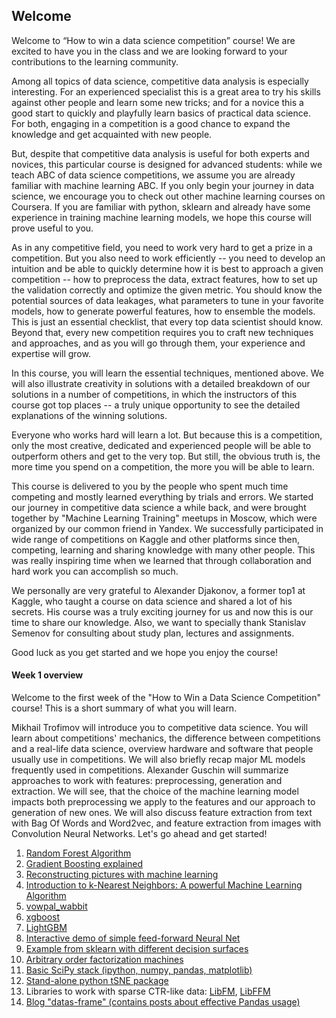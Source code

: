 ## Welcome

Welcome to “How to win a data science competition” course! We are excited to have you in the class and we are looking forward to your contributions to the learning community.

Among all topics of data science, competitive data analysis is especially interesting. For an experienced specialist this is a great area to try his skills against other people and learn some new tricks; and for a novice this a good start to quickly and playfully learn basics of practical data science. For both, engaging in a competition is a good chance to expand the knowledge and get acquainted with new people.

But, despite that competitive data analysis is useful for both experts and novices, this particular course is designed for advanced students: while we teach ABC of data science competitions, we assume you are already familiar with machine learning ABC. If you only begin your journey in data science, we encourage you to check out other machine learning courses on Coursera. If you are familiar with python, sklearn and already have some experience in training machine learning models, we hope this course will prove useful to you.

As in any competitive field, you need to work very hard to get a prize in a competition. But you also need to work efficiently -- you need to develop an intuition and be able to quickly determine how it is best to approach a given competition -- how to preprocess the data, extract features, how to set up the validation correctly and optimize the given metric. You should know the potential sources of data leakages, what parameters to tune in your favorite models, how to generate powerful features, how to ensemble the models. This is just an essential checklist, that every top data scientist should know. Beyond that, every new competition requires you to craft new techniques and approaches, and as you will go through them, your experience and expertise will grow.

In this course, you will learn the essential techniques, mentioned above. We will also illustrate creativity in solutions with a detailed breakdown of our solutions in a number of competitions, in which the instructors of this course got top places -- a truly unique opportunity to see the detailed explanations of the winning solutions.

Everyone who works hard will learn a lot. But because this is a competition, only the most creative, dedicated and experienced people will be able to outperform others and get to the very top. But still, the obvious truth is, the more time you spend on a competition, the more you will be able to learn.

This course is delivered to you by the people who spent much time competing and mostly learned everything by trials and errors. We started our journey in competitive data science a while back, and were brought together by "Machine Learning Training" meetups in Moscow, which were organized by our common friend in Yandex. We successfully participated in wide range of competitions on Kaggle and other platforms since then, competing, learning and sharing knowledge with many other people. This was really inspiring time when we learned that through collaboration and hard work you can accomplish so much.

We personally are very grateful to Alexander Djakonov, a former top1 at Kaggle, who taught a course on data science and shared a lot of his secrets. His course was a truly exciting journey for us and now this is our time to share our knowledge. Also, we want to specially thank Stanislav Semenov for consulting about study plan, lectures and assignments.

Good luck as you get started and we hope you enjoy the course!

#### Week 1 overview

Welcome to the first week of the "How to Win a Data Science Competition" course! This is a short summary of what you will learn.

Mikhail Trofimov will introduce you to competitive data science. You will learn about competitions' mechanics, the difference between competitions and a real-life data science, overview hardware and software that people usually use in competitions. We will also briefly recap major ML models frequently used in competitions.
Alexander Guschin will summarize approaches to work with features: preprocessing, generation and extraction. We will see, that the choice of the machine learning model impacts both preprocessing we apply to the features and our approach to generation of new ones. We will also discuss feature extraction from text with Bag Of Words and Word2vec, and feature extraction from images with Convolution Neural Networks.
Let's go ahead and get started!

1. [Random Forest Algorithm](https://www.datasciencecentral.com/profiles/blogs/random-forests-explained-intuitively)
2. [Gradient Boosting explained](http://arogozhnikov.github.io/2016/06/24/gradient_boosting_explained.html)
3. [Reconstructing pictures with machine learning](http://arogozhnikov.github.io/2016/02/09/DrawingPictureWithML.html)
4. [Introduction to k-Nearest Neighbors: A powerful Machine Learning Algorithm](https://www.analyticsvidhya.com/blog/2018/03/introduction-k-neighbours-algorithm-clustering/)
5. [vowpal_wabbit](https://github.com/VowpalWabbit/vowpal_wabbit)
6. [xgboost](https://github.com/dmlc/xgboost)
7. [LightGBM](https://github.com/Microsoft/LightGBM)
8. [Interactive demo of simple feed-forward Neural Net](http://playground.tensorflow.org/#activation=tanh&batchSize=10&dataset=circle&regDataset=reg-plane&learningRate=0.03&regularizationRate=0&noise=0&networkShape=4,2&seed=0.07950&showTestData=false&discretize=false&percTrainData=50&x=true&y=true&xTimesY=false&xSquared=false&ySquared=false&cosX=false&sinX=false&cosY=false&sinY=false&collectStats=false&problem=classification&initZero=false&hideText=false)
9. [Example from sklearn with different decision surfaces](https://scikit-learn.org/stable/auto_examples/classification/plot_classifier_comparison.html)
10. [Arbitrary order factorization machines](https://github.com/geffy/tffm)
11. [Basic SciPy stack (ipython, numpy, pandas, matplotlib)](https://www.scipy.org/)
12. [Stand-alone python tSNE package](https://github.com/danielfrg/tsne)
13. Libraries to work with sparse CTR-like data: [LibFM](http://www.libfm.org/), [LibFFM](https://www.csie.ntu.edu.tw/~cjlin/libffm/)
14. [Blog "datas-frame" (contains posts about effective Pandas usage)](https://tomaugspurger.github.io/)